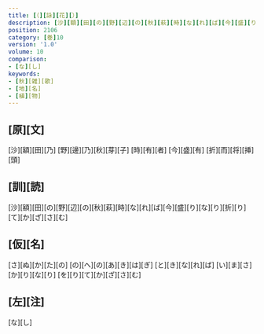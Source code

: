 ```yaml
---
title: [（][詠][花][）]
description: [沙][額][田][の][野][辺][の][秋][萩][時][な][れ][ば][今][盛][り][な][り][折][り][て][か][ざ][さ][む]
position: 2106
category: [巻]10
version: '1.0'
volume: 10
comparison:
- [な][し]
keywords:
- [秋][雑][歌]
- [地][名]
- [植][物]
---
```


## [原][文]

[沙][額][田][乃] [野][邊][乃][秋][芽][子] [時][有][者] [今][盛][有] [折][而][将][挿][頭]

## [訓][読]

[沙][額][田][の][野][辺][の][秋][萩][時][な][れ][ば][今][盛][り][な][り][折][り][て][か][ざ][さ][む]

## [仮][名]

[さ][ぬ][か][た][の] [の][へ][の][あ][き][は][ぎ] [と][き][な][れ][ば] [い][ま][さ][か][り][な][り] [を][り][て][か][ざ][さ][む]

## [左][注]

[な][し]
